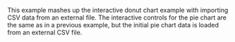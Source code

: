 This example mashes up the interactive donut chart example
with importing CSV data from an external file. 
The interactive controls for the pie chart are the same
as in a previous example, but the initial pie chart data 
is loaded from an external CSV file.

